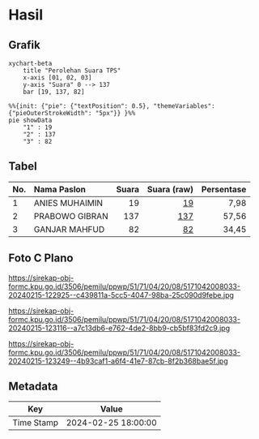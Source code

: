 # Hasil

## Grafik

```mermaid
xychart-beta
    title "Perolehan Suara TPS"
    x-axis [01, 02, 03]
    y-axis "Suara" 0 --> 137
    bar [19, 137, 82]
```

```mermaid
%%{init: {"pie": {"textPosition": 0.5}, "themeVariables": {"pieOuterStrokeWidth": "5px"}} }%%
pie showData
    "1" : 19
    "2" : 137
    "3" : 82
```

## Tabel

| No. | Nama Paslon    | Suara | Suara (raw) | Persentase |
|:--- |:-------------- | -----:| -----------:| ----------:|
| 1   | ANIES MUHAIMIN | 19    | [19][p-1]   | 7,98       |
| 2   | PRABOWO GIBRAN | 137   | [137][p-2]  | 57,56      |
| 3   | GANJAR MAHFUD  | 82    | [82][p-3]   | 34,45      |


[p-1]: https://github.com/gigit-pemilu/pemilu-2024-51-bali/blob/main/pilpres/hitung-suara/sub/51-bali/sub/71-kota-denpasar/sub/04-denpasar-utara/sub/2008-ubung-kaja/sub/033-tps/sub/paslon-1.txt
[p-2]: https://github.com/gigit-pemilu/pemilu-2024-51-bali/blob/main/pilpres/hitung-suara/sub/51-bali/sub/71-kota-denpasar/sub/04-denpasar-utara/sub/2008-ubung-kaja/sub/033-tps/sub/paslon-2.txt
[p-3]: https://github.com/gigit-pemilu/pemilu-2024-51-bali/blob/main/pilpres/hitung-suara/sub/51-bali/sub/71-kota-denpasar/sub/04-denpasar-utara/sub/2008-ubung-kaja/sub/033-tps/sub/paslon-3.txt

## Foto C Plano

https://sirekap-obj-formc.kpu.go.id/3506/pemilu/ppwp/51/71/04/20/08/5171042008033-20240215-122925--c439811a-5cc5-4047-98ba-25c090d9febe.jpg

https://sirekap-obj-formc.kpu.go.id/3506/pemilu/ppwp/51/71/04/20/08/5171042008033-20240215-123116--a7c13db6-e762-4de2-8bb9-cb5bf83fd2c9.jpg

https://sirekap-obj-formc.kpu.go.id/3506/pemilu/ppwp/51/71/04/20/08/5171042008033-20240215-123249--4b93caf1-a6f4-41e7-87cb-8f2b368bae5f.jpg


## Metadata

| Key        | Value               |
| ---------- | ------------------- |
| Time Stamp | 2024-02-25 18:00:00 |



